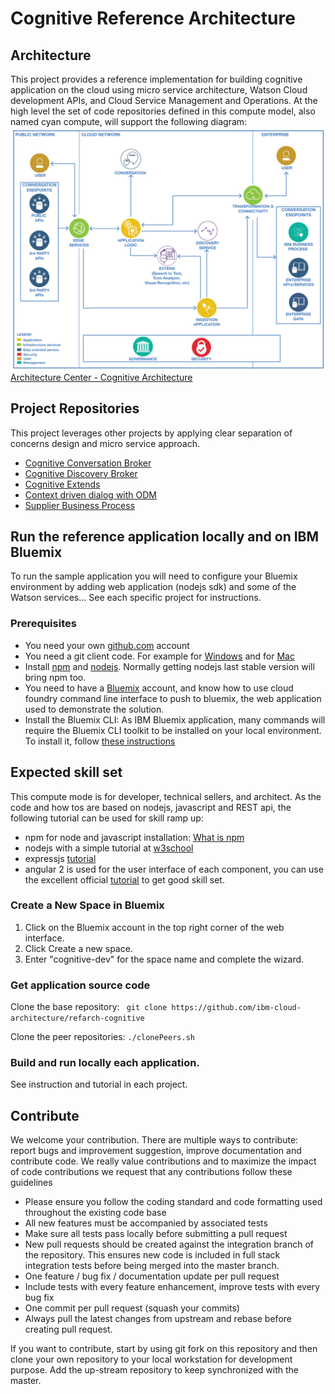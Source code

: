 # Cognitive Reference Architecture

## Architecture
This project provides a reference implementation for building cognitive application on the cloud using micro service architecture, Watson Cloud development APIs, and Cloud Service Management and Operations. At the high level the set of code repositories defined in this compute model, also named cyan compute, will support the following diagram:
![](docs/cognitive-toplevelview.png)
[Architecture Center - Cognitive Architecture](https://www.ibm.com/devops/method/content/architecture/cognitiveArchitecture#0_0)
## Project Repositories
This project leverages other projects by applying clear separation of concerns design and micro service approach.
* [Cognitive Conversation Broker](https://github.com/ibm-cloud-architecture/refarch-cognitive-conversation-broker)
* [Cognitive Discovery Broker](https://github.com/ibm-cloud-architecture/refarch-cognitive-discovery-broker)
* [Cognitive Extends](https://github.com/ibm-cloud-architecture/refarch-cognitive-extends)
* [Context driven dialog with ODM](https://github.com/ibm-cloud-architecture/context-driven-dialog)
* [Supplier Business Process](https://github.com/ibm-cloud-architecture/refarch-cognitive-supplier-process)

## Run the reference application locally and on IBM Bluemix
To run the sample application you will need to configure your Bluemix environment by adding web application (nodejs sdk) and some of the Watson services... See each specific project for instructions.

### Prerequisites
* You need your own [github.com](http://github.com) account
* You need a git client code. For example for [Windows](https://git-scm.com/download/win) and for [Mac](https://git-scm.com/download/mac)
* Install [npm](https://www.npmjs.com/get-npm) and [nodejs](). Normally getting nodejs last stable version will bring npm too.
* You need to have a [Bluemix](http://bluemix.net) account, and know how to use cloud foundry command line interface to push to bluemix, the web application used to demonstrate the solution.
* Install the Bluemix CLI: As IBM Bluemix application, many commands will require the Bluemix CLI toolkit to be installed on your local environment. To install it, follow [these instructions](https://console.ng.bluemix.net/docs/cli/index.html#cli)

## Expected skill set
This compute mode is for developer, technical sellers, and architect. As the code and how tos are based on nodejs, javascript and REST api, the following tutorial can be used for skill ramp up:
* npm for node and javascript installation: [What is npm](https://docs.npmjs.com/getting-started/what-is-npm)
* nodejs with a simple tutorial at [w3school](https://www.w3schools.com/nodejs/)
* expressjs [tutorial](https://www.tutorialspoint.com/nodejs/nodejs_express_framework.htm)
* angular 2 is used for the user interface of each component, you can use the excellent official [tutorial](https://angular.io/docs/ts/latest/tutorial/) to get good skill set.

### Create a New Space in Bluemix

1. Click on the Bluemix account in the top right corner of the web interface.
2. Click Create a new space.
3. Enter "cognitive-dev" for the space name and complete the wizard.

### Get application source code

Clone the base repository: ``` git clone https://github.com/ibm-cloud-architecture/refarch-cognitive```

Clone the peer repositories: ```./clonePeers.sh```  

### Build and run locally each application.
See instruction and tutorial in each project.

## Contribute
We welcome your contribution. There are multiple ways to contribute: report bugs and improvement suggestion, improve documentation and contribute code.
We really value contributions and to maximize the impact of code contributions we request that any contributions follow these guidelines
* Please ensure you follow the coding standard and code formatting used throughout the existing code base
* All new features must be accompanied by associated tests
* Make sure all tests pass locally before submitting a pull request
* New pull requests should be created against the integration branch of the repository. This ensures new code is included in full stack integration tests before being merged into the master branch.
* One feature / bug fix / documentation update per pull request
* Include tests with every feature enhancement, improve tests with every bug fix
* One commit per pull request (squash your commits)
* Always pull the latest changes from upstream and rebase before creating pull request.

If you want to contribute, start by using git fork on this repository and then clone your own repository to your local workstation for development purpose. Add the up-stream repository to keep synchronized with the master.
